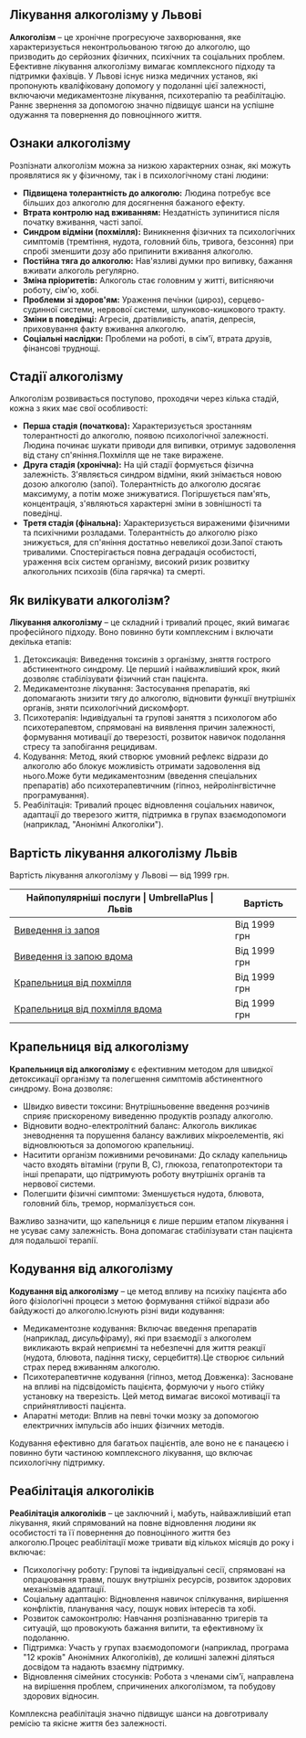 
## Лікування алкоголізму у Львові

**Алкоголізм** – це хронічне прогресуюче захворювання, яке характеризується неконтрольованою тягою до алкоголю, що призводить до серйозних фізичних, психічних та соціальних проблем. Ефективне лікування алкоголізму вимагає комплексного підходу та підтримки фахівців. У Львові існує низка медичних установ, які пропонують кваліфіковану допомогу у подоланні цієї залежності, включаючи медикаментозне лікування, психотерапію та реабілітацію. Раннє звернення за допомогою значно підвищує шанси на успішне одужання та повернення до повноцінного життя.

## Ознаки алкоголізму

Розпізнати алкоголізм можна за низкою характерних ознак, які можуть проявлятися як у фізичному, так і в психологічному стані людини:

* **Підвищена толерантність до алкоголю:** Людина потребує все більших доз алкоголю для досягнення бажаного ефекту.
* **Втрата контролю над вживанням:** Нездатність зупинитися після початку вживання, часті запої.
* **Синдром відміни (похмілля):** Виникнення фізичних та психологічних симптомів (тремтіння, нудота, головний біль, тривога, безсоння) при спробі зменшити дозу або припинити вживання алкоголю.
* **Постійна тяга до алкоголю:** Нав'язливі думки про випивку, бажання вживати алкоголь регулярно.
* **Зміна пріоритетів:** Алкоголь стає головним у житті, витісняючи роботу, сім'ю, хобі.
* **Проблеми зі здоров'ям:** Ураження печінки (цироз), серцево-судинної системи, нервової системи, шлунково-кишкового тракту.
* **Зміни в поведінці:** Агресія, дратівливість, апатія, депресія, приховування факту вживання алкоголю.
* **Соціальні наслідки:** Проблеми на роботі, в сім'ї, втрата друзів, фінансові труднощі.

## Стадії алкоголізму

Алкоголізм розвивається поступово, проходячи через кілька стадій, кожна з яких має свої особливості:

* **Перша стадія (початкова):** Характеризується зростанням толерантності до алкоголю, появою психологічної залежності. Людина починає шукати приводи для випивки, отримує задоволення від стану сп'яніння.Похмілля ще не таке виражене.
* **Друга стадія (хронічна):** На цій стадії формується фізична залежність. З'являється синдром відміни, який знімається новою дозою алкоголю (запої). Толерантність до алкоголю досягає максимуму, а потім може знижуватися. Погіршується пам'ять, концентрація, з'являються характерні зміни в зовнішності та поведінці.
* **Третя стадія (фінальна):** Характеризується вираженими фізичними та психічними розладами. Толерантність до алкоголю різко знижується, для сп'яніння достатньо невеликої дози.Запої стають тривалими. Спостерігається повна деградація особистості, ураження всіх систем організму, високий ризик розвитку алкогольних психозів (біла гарячка) та смерті.

## Як вилікувати алкоголізм?

**Лікування алкоголізму** – це складний і тривалий процес, який вимагає професійного підходу. Воно повинно бути комплексним і включати декілька етапів:

1. Детоксикація: Виведення токсинів з організму, зняття гострого абстинентного синдрому. Це перший і найважливіший крок, який дозволяє стабілізувати фізичний стан пацієнта.
2. Медикаментозне лікування: Застосування препаратів, які допомагають знизити тягу до алкоголю, відновити функції внутрішніх органів, зняти психологічний дискомфорт.
3. Психотерапія: Індивідуальні та групові заняття з психологом або психотерапевтом, спрямовані на виявлення причин залежності, формування мотивації до тверезості, розвиток навичок подолання стресу та запобігання рецидивам.
4. Кодування: Метод, який створює умовний рефлекс відрази до алкоголю або блокує можливість отримати задоволення від нього.Може бути медикаментозним (введення спеціальних препаратів) або психотерапевтичним (гіпноз, нейролінгвістичне програмування).
5. Реабілітація: Тривалий процес відновлення соціальних навичок, адаптації до тверезого життя, підтримка в групах взаємодопомоги (наприклад, "Анонімні Алкоголіки").

## Вартість лікування алкоголізму Львів

Вартість лікування алкоголізму у Львові — від 1999 грн.

| Найпопулярніші послуги \| UmbrellaPlus \| Львів                                                                 | Вартість     |
| --------------------------------------------------------------------------------------------------------------- | ------------ |
| [Виведення із запоя](https://umbrella-plus.com.ua/uk/lviv/vivod-iz-zapoia-lvov-ua/)                             | Від 1999 грн |
| [Виведення із запою вдома](https://umbrella-plus.com.ua/uk/lviv/vivod-iz-zapoia-na-domy-lv%D1%96v-ua/)          | Від 1999 грн |
| [Крапельниця від похмілля](https://umbrella-plus.com.ua/uk/lviv/kapelnica_ot_alkogola_lvov/)                    | Від 1999 грн |
| [Крапельниця від похмілля вдома](https://umbrella-plus.com.ua/uk/lviv/kapelnica_ot_alkogola_na-domy-lv%D1%96v/) | Від 1999 грн |

## Крапельниця від алкоголізму

**Крапельниця від алкоголізму** є ефективним методом для швидкої детоксикації організму та полегшення симптомів абстинентного синдрому. Вона дозволяє:

* Швидко вивести токсини: Внутрішньовенне введення розчинів сприяє прискореному виведенню продуктів розпаду алкоголю.
* Відновити водно-електролітний баланс: Алкоголь викликає зневоднення та порушення балансу важливих мікроелементів, які відновлюються за допомогою крапельниці.
* Наситити організм поживними речовинами: До складу капельниць часто входять вітаміни (групи В, С), глюкоза, гепатопротектори та інші препарати, що підтримують роботу внутрішніх органів та нервової системи.
* Полегшити фізичні симптоми: Зменшується нудота, блювота, головний біль, тремор, нормалізується сон.

Важливо зазначити, що капельниця є лише першим етапом лікування і не усуває саму залежність. Вона допомагає стабілізувати стан пацієнта для подальшої терапії.

## Кодування від алкоголізму

**Кодування від алкоголізму** – це метод впливу на психіку пацієнта або його фізіологічні процеси з метою формування стійкої відрази або байдужості до алкоголю.Існують різні види кодування:

* Медикаментозне кодування: Включає введення препаратів (наприклад, дисульфіраму), які при взаємодії з алкоголем викликають вкрай неприємні та небезпечні для життя реакції (нудота, блювота, падіння тиску, серцебиття).Це створює сильний страх перед вживанням алкоголю.
* Психотерапевтичне кодування (гіпноз, метод Довженка): Засноване на впливі на підсвідомість пацієнта, формуючи у нього стійку установку на тверезість. Цей метод вимагає високої мотивації та сприйнятливості пацієнта.
* Апаратні методи: Вплив на певні точки мозку за допомогою електричних імпульсів або інших фізичних методів.

Кодування ефективно для багатьох пацієнтів, але воно не є панацеєю і повинно бути частиною комплексного лікування, що включає психологічну підтримку.

## Реабілітація алкоголіків

**Реабілітація алкоголіків** – це заключний і, мабуть, найважливіший етап лікування, який спрямований на повне відновлення людини як особистості та її повернення до повноцінного життя без алкоголю.Процес реабілітації може тривати від кількох місяців до року і включає:

* Психологічну роботу: Групові та індивідуальні сесії, спрямовані на опрацювання травм, пошук внутрішніх ресурсів, розвиток здорових механізмів адаптації.
* Соціальну адаптацію: Відновлення навичок спілкування, вирішення конфліктів, планування часу, пошук нових інтересів та хобі.
* Розвиток самоконтролю: Навчання розпізнаванню тригерів та ситуацій, що провокують бажання випити, та ефективному їх подоланню.
* Підтримка: Участь у групах взаємодопомоги (наприклад, програма "12 кроків" Анонімних Алкоголіків), де колишні залежні діляться досвідом та надають взаємну підтримку.
* Відновлення сімейних стосунків: Робота з членами сім'ї, направлена на вирішення проблем, спричинених алкоголізмом, та побудову здорових відносин.

Комплексна реабілітація значно підвищує шанси на довготривалу ремісію та якісне життя без залежності.
